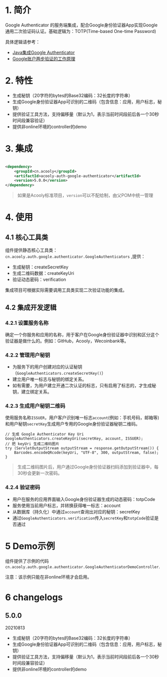 <!-- title: Google身份验证器 -->
<!-- name: acooly-auth-google-authenticator -->
<!-- type: auth -->
<!-- author: zhangpu -->
<!-- date: 2021-08-13 -->

# 1. 简介

Google Authenticator 的服务端集成，配合Google身份验证器App实现Google通用二次验证码认证。基础逻辑为：TOTP(Time-based One-time Password)

具体逻辑请参考：

* [Java集成Google Authenticator](https://ghthou.github.io/2018/01/13/Java-%E9%9B%86%E6%88%90-Google-Authenticator/)
* [Google账户两步验证的工作原理](https://blog.seetee.me/post/2011/google-two-step-verification/)

# 2. 特性

* 生成秘钥（20字符的bytes的Base32编码：32长度的字符串）
* 生成Google身份验证器App可识别的二维码（包含信息：应用，用户标志，秘钥）
* 提供验证工具方法，支持偏移量（默认为1，表示当前时间段前后各一个30秒时间段兼容验证）
* 提供非online环境的controller的demo

# 3. 集成

```xml

<dependency>
    <groupId>cn.acooly</groupId>
    <artifactId>acooly-auth-google-authenticator</artifactId>
    <version>5.0.0</version>
</dependency>
```

> 如果是Acooly标准项目，`version`可以不配给制，由父POM中统一管理

# 4. 使用

## 4.1 核心工具类

组件提供静态核心工具类：`cn.acooly.auth.google.authenticator.GoogleAuthenticators` ,提供：

* 生成秘钥：createSecretKey
* 生成二维码数据：createKeyUri
* 验证动态密码：verification

集成项目可根据实际需要调用工具类实现二次验证功能的集成。

## 4.2 集成开发逻辑

### 4.2.1 设置服务名称

确定一个你服务和应用的名称，用于客户在Google身份验证器中识别和区分这个验证器是做什么的。例如：GitHub，Acooly，Wecoinbank等。

### 4.2.2 管理用户秘钥

* 为服务下的用户创建对应的认证秘钥（`GoogleAuthenticators.createSecretKey()`）
* 建立用户唯一标志与秘钥的绑定关系。
* 如有需要，为用户建立开通二次认证的标志，只有启用了标志的，才生成秘钥，建立绑定关系。

### 4.2.3 生成用户秘钥二维码

使用服务名称`ISSUER`，用户客户识别唯一标志`account`(例如：手机号码，邮箱等)和用户秘钥`secretKey`生成用户专用的Google身份验证器秘钥二维码。

```
// 生成 Google Authenticator Key Uri
GoogleAuthenticators.createKeyUri(secretKey, account, ISSUER);
// 把 keyUri 生成二维码图片
try (ServletOutputStream outputStream = response.getOutputStream()) {
    Barcodes.encodeQRcode(keyUri, "UTF-8", 300, outputStream, false);
}
```

> 生成二维码图片后，用户通过Google身份验证器扫码添加到验证器中，每30秒会更新一次密码。

### 4.2.4 验证密码

* 用户在服务的应用界面输入Google身份验证器生成的动态密码：totpCode
* 服务使用当前用户标志，并转换获得唯一标志：account
* 从数据库（持久化）中通过`account`查询出对应的秘钥：secretKey
* 通过`GoogleAuthenticators.verification`传入`secretKey`和`totpCode`验证是否通过

# 5 Demo示例

组件提供了示例的代码`cn.acooly.auth.google.authenticator.GoogleAuthenticatorDemoController`.

注意：该示例只能在非online环境才会启用。

# 6 changelogs

## 5.0.0
20210813
* 生成秘钥（20字符的bytes的Base32编码：32长度的字符串）
* 生成Google身份验证器App可识别的二维码（包含信息：应用，用户标志，秘钥）
* 提供验证工具方法，支持偏移量（默认为1，表示当前时间段前后各一个30秒时间段兼容验证）
* 提供非online环境的controller的demo
